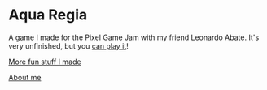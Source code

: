 # Aqua Regia

A game I made for the Pixel Game Jam with my friend Leonardo Abate.
It's very unfinished, but you [can play it](https://michaelfrommountains.itch.io/aqua-regia)!

[More fun stuff I made](https://funwebsite.fun/)

[About me](https://github.com/tichaelmurvey)
